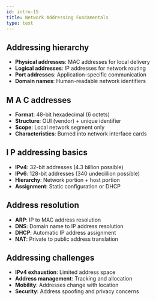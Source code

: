 ```yaml
---
id: intro-15
title: Network Addressing Fundamentals
type: text
---
```



## Addressing hierarchy

- **Physical addresses**: MAC addresses for local delivery
- **Logical addresses**: IP addresses for network routing
- **Port addresses**: Application-specific communication
- **Domain names**: Human-readable network identifiers

## M A C addresses

- **Format**: 48-bit hexadecimal (6 octets)
- **Structure**: OUI (vendor) + unique identifier
- **Scope**: Local network segment only
- **Characteristics**: Burned into network interface cards

## I P addressing basics

- **IPv4**: 32-bit addresses (4.3 billion possible)
- **IPv6**: 128-bit addresses (340 undecillion possible)
- **Hierarchy**: Network portion + host portion
- **Assignment**: Static configuration or DHCP

## Address resolution

- **ARP**: IP to MAC address resolution
- **DNS**: Domain name to IP address resolution
- **DHCP**: Automatic IP address assignment
- **NAT**: Private to public address translation

## Addressing challenges

- **IPv4 exhaustion**: Limited address space
- **Address management**: Tracking and allocation
- **Mobility**: Addresses change with location
- **Security**: Address spoofing and privacy concerns